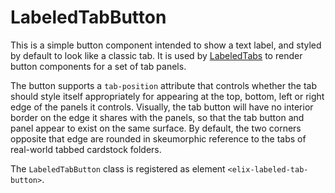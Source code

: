 # LabeledTabButton

This is a simple button component intended to show a text label, and styled by
default to look like a classic tab. It is used by [LabeledTabs](LabeledTabs)
to render button components for a set of tab panels.

The button supports a `tab-position` attribute that controls whether the tab
should style itself appropriately for appearing at the top, bottom, left or
right edge of the panels it controls. Visually, the tab button will have no
interior border on the edge it shares with the panels, so that the tab button
and panel appear to exist on the same surface. By default, the two corners
opposite that edge are rounded in skeumorphic reference to the tabs of
real-world tabbed cardstock folders.

The `LabeledTabButton` class is registered as element `<elix-labeled-tab-button>`.
